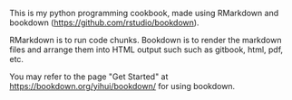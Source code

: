 This is my python programming cookbook, made using RMarkdown and bookdown (https://github.com/rstudio/bookdown).

RMarkdown is to run code chunks. Bookdown is to render the markdown files and arrange them into HTML output such such as gitbook, html, pdf, etc.

You may refer to the page "Get Started" at https://bookdown.org/yihui/bookdown/ for using bookdown.
